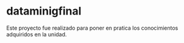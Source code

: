 # dataminigfinal
Este proyecto fue realizado para poner en pratica los conocimientos adquiridos en la unidad.
